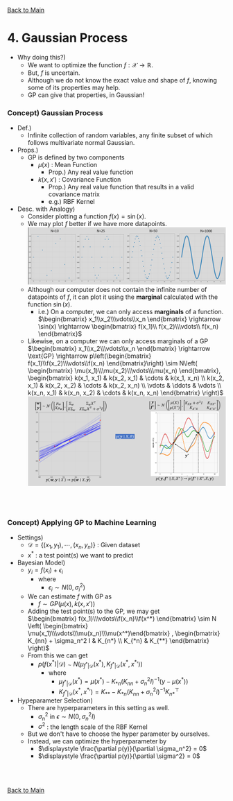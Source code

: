 [Back to Main](../main.md)

# 4. Gaussian Process

- Why doing this?)
  - We want to optimize the function $`f: \mathcal{X}\rightarrow\mathbb{R}`$.
  - But, $`f`$ is uncertain.
  - Although we do not know the exact value and shape of $`f`$, knowing some of its properties may help.
  - GP can give that properties, in Gaussian!


### Concept) Gaussian Process
- Def.)
  - Infinite collection of random variables, any finite subset of which follows multivariate normal Gaussian.
- Props.)
  - GP is defined by two components
    - $`\mu(x)`$ : Mean Function
      - Prop.) Any real value function
    - $`k(x,x')`$ : Covariance Function
      - Prop.) Any real value function that results in a valid covariance matrix
      - e.g.) RBF Kernel
- Desc. with Analogy)
  - Consider plotting a function $`f(x) = \sin(x)`$.
  - We may plot $`f`$ better if we have more datapoints.   
    ![](../images/04_001.png)
  - Although our computer does not contain the infinite number of datapoints of $`f`$, it can plot it using the **marginal** calculated with the function $`\sin(x)`$.
    - i.e.) On a computer, we can only access **marginals** of a function.   
      $`\begin{bmatrix} x_1\\x_2\\\vdots\\x_n \end{bmatrix} \rightarrow \sin(x) \rightarrow \begin{bmatrix} f(x_1)\\ f(x_2)\\\vdots\\ f(x_n) \end{bmatrix}`$
  - Likewise, on a computer we can only access marginals of a GP   
    $`\begin{bmatrix} x_1\\x_2\\\vdots\\x_n \end{bmatrix} \rightarrow \text{GP} \rightarrow p\left(\begin{bmatrix} f(x_1)\\f(x_2)\\\vdots\\f(x_n) \end{bmatrix}\right) \sim N\left( \begin{bmatrix} \mu(x_1)\\\mu(x_2)\\\vdots\\\mu(x_n) \end{bmatrix}, \begin{bmatrix} k(x_1, x_1) & k(x_2, x_1) & \cdots & k(x_1, x_n) \\ k(x_2, x_1) & k(x_2, x_2) & \cdots & k(x_2, x_n) \\ \vdots & \ddots & \vdots \\ k(x_n, x_1) & k(x_n, x_2) & \cdots & k(x_n, x_n) \end{bmatrix} \right)`$   
    ![](../images/04_002.png)

<br><br>

### Concept) Applying GP to Machine Learning
- Settings)
  - $`\mathcal{D} = \{(x_1, y_1), \cdots, (x_n, y_n)\}`$ : Given dataset
  - $`x^*`$ : a test point(s) we want to predict
- Bayesian Model)
  - $`y_i = f(x_i) + \epsilon_i`$
    - where
      - $`\epsilon_i \sim N(0, \sigma_i^2)`$
  - We can estimate $`f`$ with GP as
    - $`f\sim GP (\mu(x), k(x,x'))`$
  - Adding the test point(s) to the GP, we may get   
    $`\begin{bmatrix} f(x_1)\\\vdots\\f(x_n)\\f(x^*) \end{bmatrix} \sim N \left( \begin{bmatrix}
       \mu(x_1)\\\vdots\\\mu(x_n)\\\mu(x^*)\end{bmatrix} , \begin{bmatrix} K_{nn} + \sigma_n^2 I & K_{n*} \\ K_{*n} & K_{**} \end{bmatrix} \right)`$
  - From this we can get
    - $`p(f(x^*)\vert \mathcal{D}) \sim N(\mu_{f^*\vert\mathcal{D}}(x^*), K_{f^*\vert\mathcal{D}}(x^*, {x^*}'))`$
      - where
        - $`\mu_{f^*\vert\mathcal{D}}(x^*) = \mu(x^*) - K_{*n}(K_{nn} + \sigma_n^2 I)^{-1}(y-\mu(x^*))`$
        - $`K_{f^*\vert\mathcal{D}}(x^*, {x^*}') = K_{**}-K_{*n}(K_{nn}+\sigma_n^2 I)^{-1}K_{n*}^\top`$
- Hypeparameter Selection)
  - There are hyperparameters in this setting as well.
    - $`\sigma_n^2`$ in $`\epsilon\sim N(0, \sigma_n^2 I)`$
    - $`\sigma^2`$ : the length scale of the RBF Kernel
  - But we don't have to choose the hyper parameter by ourselves.
  - Instead, we can optimize the hyperparameter by
    - $`\displaystyle \frac{\partial p(y)}{\partial \sigma_n^2} = 0`$
    - $`\displaystyle \frac{\partial p(y)}{\partial \sigma^2} = 0`$





<br><br>

[Back to Main](../main.md)
